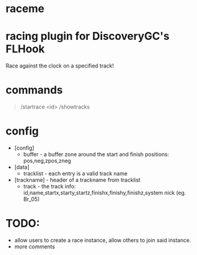 # raceme
racing plugin for DiscoveryGC's FLHook
=======
Race against the clock on a specified track!
# commands
> /startrace &lt;id&gt;
> /showtracks
# config
* [config]
	* buffer - a buffer zone around the start and finish positions: pos,neg,zpos,zneg
* [data]
	* tracklist - each entry is a valid track name
* [trackname] - header of a trackname from tracklist
	* track - the track info: id,name,startx,starty,startz,finishx,finishy,finishz,system nick (eg. Br_05)
# TODO:
* allow users to create a race instance, allow others to join said instance.
* more comments